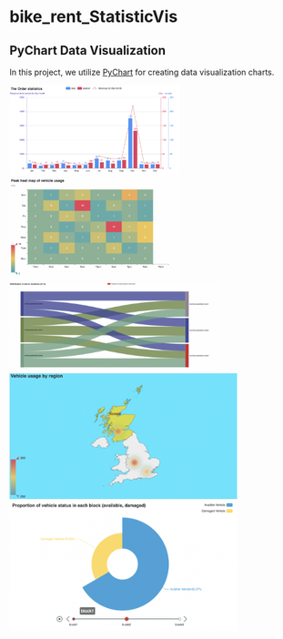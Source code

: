 # bike_rent_StatisticVis

## PyChart Data Visualization

In this project, we utilize [PyChart](https://example.com/pychart) for creating data visualization charts.

<img src="image1.png" alt="Image 1" width="300" /> <img src="image2.png" alt="Image 2" width="300" /> <img src="image3.png" alt="Image 3" width="370" />
<br>
<img src="image4.png" alt="Image 4" width="400" /> <img src="image5.png" alt="Image 5" width="400" />

